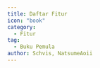 ```yaml
---
title: Daftar Fitur
icon: "book"
category:
  - Fitur
tag:
  - Buku Pemula
author: Schvis, NatsumeAoii
---
```


<AutoCatalog />
